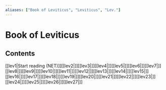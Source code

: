 ```yaml
---
aliases: ["Book of Leviticus", "Leviticus", "Lev."]
---
```

# Book of Leviticus
## Contents
[[lev1|Start reading (NET)]][[lev2|]][[lev3|]][[lev4|]][[lev5|]][[lev6|]][[lev7|]][[lev8|]][[lev9|]][[lev10|]][[lev11|]][[lev12|]][[lev13|]][[lev14|]][[lev15|]][[lev16|]][[lev17|]][[lev18|]][[lev19|]][[lev20|]][[lev21|]][[lev22|]][[lev23|]][[lev24|]][[lev25|]][[lev26|]][[lev27|]]